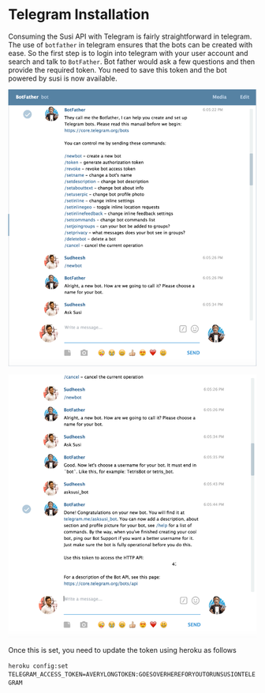 # Telegram Installation

Consuming the Susi API with Telegram is fairly straightforward in telegram. The use of `botfather` in telegram ensures that the bots can be created with ease. So the first step is to login into telegram with your user account and search and talk to `BotFather`. Bot father would ask a few questions and then provide the required token. You need to save this token and the bot powered by susi is now available.

![Bot Father 1](../images/botfather1.png)

![Bot Father 2](../images/botfather2.png)

Once this is set, you need to update the token using heroku as follows

`heroku config:set TELEGRAM_ACCESS_TOKEN=AVERYLONGTOKEN:GOESOVERHEREFORYOUTORUNSUSIONTELEGRAM`
